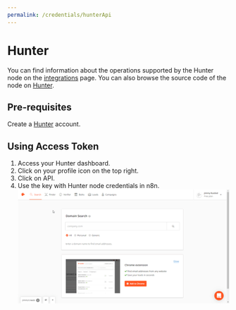```yaml
---
permalink: /credentials/hunterApi
---
```



# Hunter
You can find information about the operations supported by the Hunter node on the [integrations](https://n8n.io/integrations/n8n-nodes-base.hunter) page. You can also browse the source code of the node on [Hunter](https://github.com/n8n-io/n8n/tree/master/packages/nodes-base/nodes/Hunter).

## Pre-requisites

Create a [Hunter](https://www.hunter.io/) account.

## Using Access Token

1. Access your Hunter dashboard.
2. Click on your profile icon on the top right.
3. Click on API.
4. Use the key with Hunter node credentials in n8n.
![Getting Hunter credentials](./using-access-token.gif)



